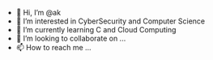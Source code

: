 - 👋 Hi, I’m @ak
- 👀 I’m interested in CyberSecurity and Computer Science 
- 🌱 I’m currently learning C and Cloud Computing
- 💞️ I’m looking to collaborate on ...
- 📫 How to reach me ...
